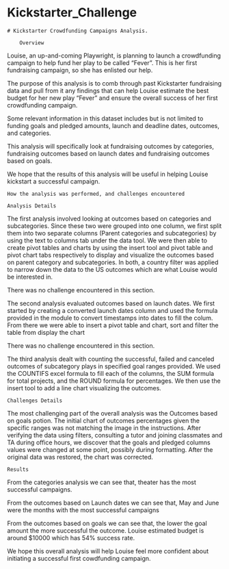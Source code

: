 # Kickstarter_Challenge

    # Kickstarter Crowdfunding Campaigns Analysis.

        Overview

   Louise, an up-and-coming Playwright, is planning to launch a crowdfunding campaign to help fund her play to be called “Fever”. This is her first fundraising campaign, so she has enlisted our help. 

   The purpose of this analysis is to comb through past Kickstarter fundraising data and 
pull from it any findings that can help Louise estimate the best budget for her new play 
“Fever” and ensure the overall success of her first crowdfunding campaign.

   Some relevant information in this dataset includes but is not limited to funding goals and pledged amounts, launch and deadline dates, outcomes, and categories.

   This analysis will specifically look at fundraising outcomes by categories, fundraising outcomes based on launch dates and fundraising outcomes based on goals. 

We hope that the results of this analysis will be useful in helping Louise kickstart a successful campaign.

    How the analysis was performed, and challenges encountered

	Analysis Details

  The first analysis involved looking at outcomes based on categories and subcategories. Since these two were grouped into one column, we first split them into two separate columns (Parent categories and subcategories) by using the text to columns tab under the data tool. 
We were then able to create pivot tables and charts by using the insert tool and pivot table and pivot chart tabs respectively to display and visualize the outcomes based on parent category and subcategories. In both, a country filter was applied to narrow down the data to the US outcomes which are what Louise would be interested in.

There was no challenge encountered in this section.
  
  The second analysis evaluated outcomes based on launch dates. We first started by creating a converted launch dates column and used the formula provided in the module to convert timestamps into dates to fill the colum. From there we were able to insert a pivot table and chart, sort and filter the table from display the chart 
  
There was no challenge encountered in this section.

  The third analysis dealt with counting the successful, failed and canceled outcomes of subcategory plays in specified goal ranges provided. We used the COUNTIFS excel formula to fill each of the columns, the SUM formula for total projects, and the ROUND formula for percentages. We then use the insert tool to add a line chart visualizing the outcomes.


	Challenges Details

The most challenging part of the overall analysis was the Outcomes based on goals potion. The initial chart of outcomes percentages given the specific ranges was not matching the image in the instructions. After verifying the data using filters, consulting a tutor and joining classmates and TA during office hours, we discover that the goals and pledged columns values were changed at some point, possibly during formatting. After the original data was restored, the chart was corrected.

	Results

From the categories analysis we can see that, theater has the most successful campaigns.

From the outcomes based on Launch dates we can see that, May and June were the months with the most successful campaigns

From the outcomes based on goals we can see that, the lower the goal amount the more successful the outcome. Louise estimated budget is around $10000 which has 54% success rate.


We hope this overall analysis will help Louise feel more confident about initiating a successful first cowdfunding campaign.


